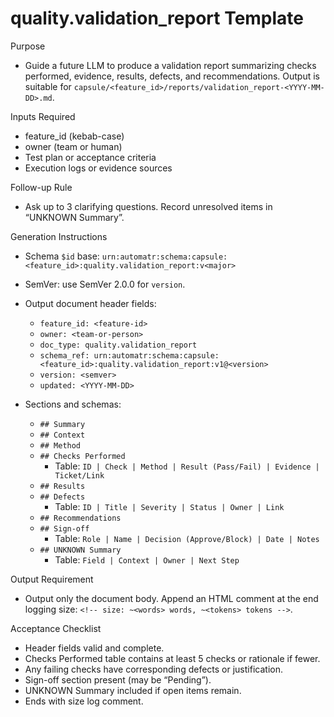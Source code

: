 # quality.validation_report Template

Purpose
- Guide a future LLM to produce a validation report summarizing checks performed, evidence, results, defects, and recommendations. Output is suitable for `capsule/<feature_id>/reports/validation_report-<YYYY-MM-DD>.md`.

Inputs Required
- feature_id (kebab-case)
- owner (team or human)
- Test plan or acceptance criteria
- Execution logs or evidence sources

Follow-up Rule
- Ask up to 3 clarifying questions. Record unresolved items in “UNKNOWN Summary”.

Generation Instructions
- Schema `$id` base: `urn:automatr:schema:capsule:<feature_id>:quality.validation_report:v<major>`
- SemVer: use SemVer 2.0.0 for `version`.
- Output document header fields:
  - `feature_id: <feature-id>`
  - `owner: <team-or-person>`
  - `doc_type: quality.validation_report`
  - `schema_ref: urn:automatr:schema:capsule:<feature_id>:quality.validation_report:v1@<version>`
  - `version: <semver>`
  - `updated: <YYYY-MM-DD>`

- Sections and schemas:
  - `## Summary`
  - `## Context`
  - `## Method`
  - `## Checks Performed`
    - Table: `ID | Check | Method | Result (Pass/Fail) | Evidence | Ticket/Link`
  - `## Results`
  - `## Defects`
    - Table: `ID | Title | Severity | Status | Owner | Link`
  - `## Recommendations`
  - `## Sign-off`
    - Table: `Role | Name | Decision (Approve/Block) | Date | Notes`
  - `## UNKNOWN Summary`
    - Table: `Field | Context | Owner | Next Step`

Output Requirement
- Output only the document body. Append an HTML comment at the end logging size: `<!-- size: ~<words> words, ~<tokens> tokens -->`.

Acceptance Checklist
- Header fields valid and complete.
- Checks Performed table contains at least 5 checks or rationale if fewer.
- Any failing checks have corresponding defects or justification.
- Sign-off section present (may be “Pending”).
- UNKNOWN Summary included if open items remain.
- Ends with size log comment.

